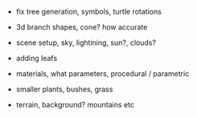 - fix tree generation, symbols, turtle rotations
- 3d branch shapes, cone? how accurate

- scene setup, sky, lightining, sun?, clouds? 
- adding leafs
- materials, what parameters, procedural / parametric

- smaller plants, bushes, grass
- terrain, background? mountains etc
